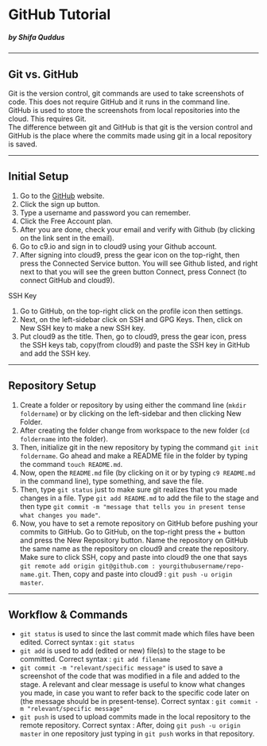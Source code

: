 # GitHub Tutorial

##### _by Shifa Quddus_

---
## Git vs. GitHub
Git is the version control, git commands are used to take screenshots of code. This does not require GitHub and it runs in the command line.    
GitHub is used to store the screenshots from local repositories into the cloud. This requires Git.  
The difference between git and GitHub is that git is the version control and GitHub is the place where the commits made using git in a local repository is saved. 

---
## Initial Setup
1. Go to the [GitHub](https://github.com) website.
2. Click the sign up button.
3. Type a username and password you can remember.
4. Click the Free Account plan.
5. After you are done, check your email and verify with Github (by clicking on the link sent in the email).
6. Go to c9.io and sign in to cloud9 using your Github account.
7. After signing into cloud9, press the gear icon on the top-right, then press the Connected Service button. You will see Github listed, and right next to that you will see the green button Connect, press Connect (to connect GitHub and cloud9).  

SSH Key  
1. Go to GitHub, on the top-right click on the profile icon then settings.  
2. Next, on the left-sidebar click on SSH and GPG Keys. Then, click on New SSH key to make a new SSH key.   
3. Put cloud9 as the title. Then, go to cloud9, press the gear icon, press the SSH keys tab, copy(from cloud9) and paste the SSH key in GitHub and add the SSH key.

---
## Repository Setup
1. Create a folder or repository by using either the command line (`mkdir foldername`) or by clicking on the left-sidebar and then clicking New Folder. 
2. After creating the folder change from workspace to the new folder (`cd foldername` into the folder). 
3. Then, initialize git in the new repository by typing the command `git init foldername`. Go ahead and make a README file in the folder by typing the command `touch README.md`. 
4. Now, open the `README.md` file (by clicking on it or by typing `c9 README.md` in the command line), type something, and save the file. 
5. Then, type `git status` just to make sure git realizes that you made changes in a file. Type `git add README.md` to add the file to the stage and then type `git commit -m "message that tells you in present tense what changes you made"`.
6. Now, you have to set a remote repository on GitHub before pushing your commits to GitHub. Go to GitHub, on the top-right press the + button and press the New Repository button. Name the repository on GitHub the same name as the repository on cloud9 and create the repository. Make sure to click SSH, copy and paste into cloud9 the one that says `git remote add origin git@github.com : yourgithubusername/repo-name.git`. Then, copy and paste into cloud9 : `git push -u origin master`. 


---
## Workflow & Commands
* `git status` is used to since the last commit made which files have been edited. Correct syntax : `git status` 
* `git add` is used to add (edited or new) file(s) to the stage to be committed. Correct syntax : `git add filename`  
* `git commit -m "relevant/specific message"` is used to save a screenshot of the code that was modified in a file and added to the stage. A relevant and clear message is useful to know what changes you made, in case you want to refer back to the specific code later on (the message should be in present-tense). Correct syntax : `git commit -m "relevant/specific message"`    
* `git push` is used to upload commits made in the local repository to the remote repository. Correct syntax : After, doing `git push -u origin master` in one repository just typing in `git push` works in that repository.



